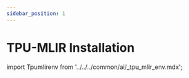 ```yaml
---
sidebar_position: 1
---
```


# TPU-MLIR Installation

import Tpumlirenv from '../../../common/ai/\_tpu_mlir_env.mdx';

<Tpumlirenv />
